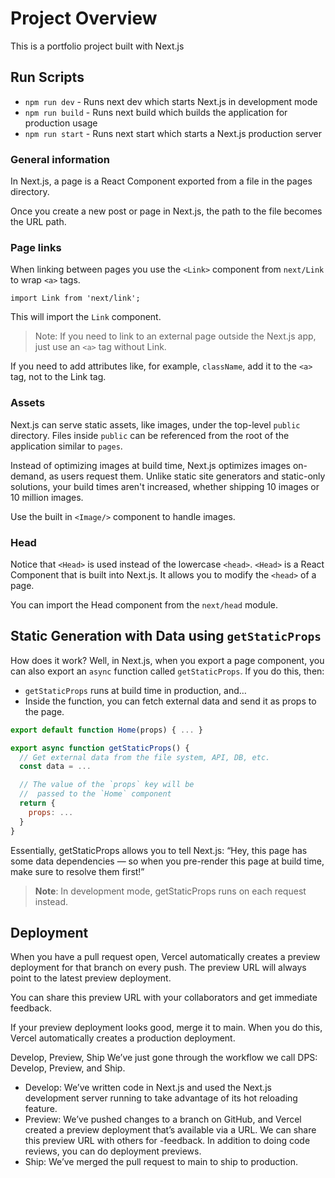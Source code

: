 # Project Overview
This is a portfolio project built with Next.js

## Run Scripts
- `npm run dev` - Runs next dev which starts Next.js in development mode
- `npm run build` - Runs next build which builds the application for production usage
- `npm run start` - Runs next start which starts a Next.js production server

### General information
In Next.js, a page is a React Component exported from a file in the pages directory.

Once you create a new post or page in Next.js, the path to the file becomes the URL path.

### Page links
When linking between pages you use the `<Link>` component from `next/Link` to wrap `<a>` tags.
```
import Link from 'next/link';
```
This will import the `Link` component.

> Note: If you need to link to an external page outside the Next.js app, just use an `<a>` tag without Link.

If you need to add attributes like, for example, `className`, add it to the `<a>` tag, not to the Link tag.

### Assets
Next.js can serve static assets, like images, under the top-level `public` directory.
Files inside `public` can be referenced from the root of the application similar to `pages`.

Instead of optimizing images at build time, Next.js optimizes images on-demand, as users request them.
Unlike static site generators and static-only solutions, your build times aren't increased, whether shipping 10 images or 10 million images.

Use the built in `<Image/>` component to handle images.

### Head
Notice that `<Head>` is used instead of the lowercase `<head>`. `<Head>` is a React Component that is built into Next.js.
It allows you to modify the `<head>` of a page.

You can import the Head component from the `next/head` module.



## Static Generation with Data using `getStaticProps`
How does it work? Well, in Next.js, when you export a page component, you can also export an `async` function called `getStaticProps`.
If you do this, then:

- `getStaticProps` runs at build time in production, and…
- Inside the function, you can fetch external data and send it as props to the page.
```javascript
export default function Home(props) { ... }

export async function getStaticProps() {
  // Get external data from the file system, API, DB, etc.
  const data = ...

  // The value of the `props` key will be
  //  passed to the `Home` component
  return {
    props: ...
  }
}
```
Essentially, getStaticProps allows you to tell Next.js: “Hey, this page has some data dependencies — so when you pre-render this page at build time, make sure to resolve them first!”


> **Note**: In development mode, getStaticProps runs on each request instead.


## Deployment
When you have a pull request open, Vercel automatically creates a preview deployment for that branch on every push. The preview URL will always point to the latest preview deployment.

You can share this preview URL with your collaborators and get immediate feedback.

If your preview deployment looks good, merge it to main. When you do this, Vercel automatically creates a production deployment.

Develop, Preview, Ship
We’ve just gone through the workflow we call DPS: Develop, Preview, and Ship.

- Develop: We’ve written code in Next.js and used the Next.js development server running to take advantage of its hot reloading feature.
- Preview: We’ve pushed changes to a branch on GitHub, and Vercel created a preview deployment that’s available via a URL.
We can share this preview URL with others for -feedback. In addition to doing code reviews, you can do deployment previews.
- Ship: We’ve merged the pull request to main to ship to production.